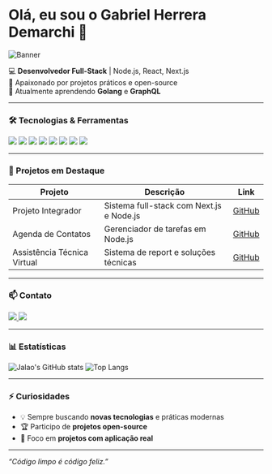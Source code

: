 # Olá, eu sou o Gabriel Herrera Demarchi 👋

![Banner](https://c.tenor.com/1lA7mYV7xhoAAAAd/code-programming.gif](https://images.unsplash.com/photo-1607706189992-eae578626c86?ixlib=rb-4.1.0&ixid=M3wxMjA3fDB8MHxwaG90by1wYWdlfHx8fGVufDB8fHx8fA%3D%3D&auto=format&fit=crop&q=80&w=870))

💻 **Desenvolvedor Full-Stack** | Node.js, React, Next.js  
🚀 Apaixonado por projetos práticos e open-source  
🌱 Atualmente aprendendo **Golang** e **GraphQL**  

---

### 🛠 Tecnologias & Ferramentas
<p>
<img src="https://img.shields.io/badge/JavaScript-F7DF1E?style=for-the-badge&logo=javascript&logoColor=black" />
<img src="https://img.shields.io/badge/TypeScript-3178C6?style=for-the-badge&logo=typescript&logoColor=white" />
<img src="https://img.shields.io/badge/Node.js-339933?style=for-the-badge&logo=node.js&logoColor=white" />
<img src="https://img.shields.io/badge/React-61DAFB?style=for-the-badge&logo=react&logoColor=black" />
<img src="https://img.shields.io/badge/Next.js-000000?style=for-the-badge&logo=next.js&logoColor=white" />
<img src="https://img.shields.io/badge/Tailwind_CSS-06B6D4?style=for-the-badge&logo=tailwind-css&logoColor=white" />
<img src="https://img.shields.io/badge/MySQL-4479A1?style=for-the-badge&logo=mysql&logoColor=white" />
<img src="https://img.shields.io/badge/MongoDB-47A248?style=for-the-badge&logo=mongodb&logoColor=white" />
</p>

---

### 🌟 Projetos em Destaque

| Projeto | Descrição | Link |
|--------|-----------|------|
| Projeto Integrador | Sistema full-stack com Next.js e Node.js | [GitHub](https://github.com/gaherrera00/GHG-Barbearia-projeto-barbearia-) |
| Agenda de Contatos | Gerenciador de tarefas em Node.js | [GitHub](https://github.com/gaherrera00/agenda-contatos-node) |
| Assistência Técnica Virtual | Sistema de report e soluções técnicas | [GitHub](https://github.com/gaherrera00/zelus-assistencia-tecnica) |

---

### 📫 Contato
<p>
<a href="https://www.linkedin.com/in/gabriel-herrera-demarchi-532844338/">
  <img src="https://img.shields.io/badge/LinkedIn-0077B5?style=for-the-badge&logo=linkedin&logoColor=white" />
</a>
<a href="mailto:gabrielherrerademarchi@gmail.com">
  <img src="https://img.shields.io/badge/Email-D14836?style=for-the-badge&logo=gmail&logoColor=white" />
</a>
</p>

---

### 📊 Estatísticas
![Jalao's GitHub stats](https://github-readme-stats.vercel.app/api?username=gaherrera00&show_icons=true&theme=tokyonight)
![Top Langs](https://github-readme-stats.vercel.app/api/top-langs/?username=gaherrera00&layout=compact&theme=tokyonight)

---

### ⚡ Curiosidades
- 💡 Sempre buscando **novas tecnologias** e práticas modernas
- 🏆 Participo de **projetos open-source**
- 🎯 Foco em **projetos com aplicação real**

---

*“Código limpo é código feliz.”*
